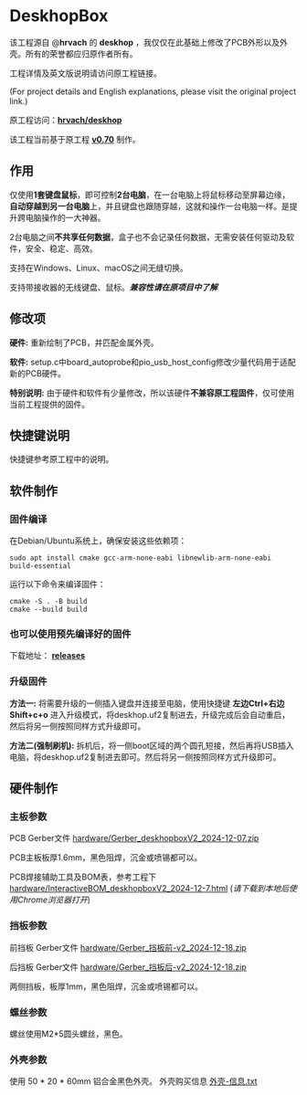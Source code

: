 # DeskhopBox
该工程源自 @**hrvach** 的 **deskhop** ，我仅仅在此基础上修改了PCB外形以及外壳。所有的荣誉都应归原作者所有。

工程详情及英文版说明请访问原工程链接。

(For project details and English explanations, please visit the original project link.)

原工程访问：**[hrvach/deskhop](https://github.com/hrvach/deskhop)**

该工程当前基于原工程 **[v0.70](https://github.com/hrvach/deskhop/releases/tag/v0.70)** 制作。



## 作用

仅使用**1套键盘鼠标**，即可控制**2台电脑**，在一台电脑上将鼠标移动至屏幕边缘，**自动穿越到另一台电脑**上，并且键盘也跟随穿越，这就和操作一台电脑一样。是提升跨电脑操作的一大神器。

2台电脑之间**不共享任何数据**，盒子也不会记录任何数据，无需安装任何驱动及软件，安全、稳定、高效。

支持在Windows、Linux、macOS之间无缝切换。

支持带接收器的无线键盘、鼠标。***兼容性请在原项目中了解***

## 修改项

**硬件:** 重新绘制了PCB，并匹配金属外壳。

**软件:** setup.c中board_autoprobe和pio_usb_host_config修改少量代码用于适配新的PCB硬件。

**特别说明:** 由于硬件和软件有少量修改，所以该硬件**不兼容原工程固件**，仅可使用当前工程提供的固件。

## 快捷键说明

快捷键参考原工程中的说明。

## 软件制作
### 固件编译
在Debian/Ubuntu系统上，确保安装这些依赖项：
```
sudo apt install cmake gcc-arm-none-eabi libnewlib-arm-none-eabi build-essential
```
运行以下命令来编译固件：
```
cmake -S . -B build
cmake --build build
```
### 也可以使用预先编译好的固件

下载地址： **[releases](https://github.com/qq8322302/deskhopbox/releases)**

### 升级固件

**方法一:** 将需要升级的一侧插入键盘并连接至电脑，使用快捷键 **左边Ctrl+右边Shift+c+o** 进入升级模式，将deskhop.uf2复制进去，升级完成后会自动重启，然后将另一侧按照同样方式升级即可。

**方法二(强制刷机):** 拆机后，将一侧boot区域的两个圆孔短接，然后再将USB插入电脑，将deskhop.uf2复制进去即可。然后将另一侧按照同样方式升级即可。

## 硬件制作

### 主板参数

PCB Gerber文件 [hardware/Gerber_deskhopboxV2_2024-12-07.zip](https://github.com/qq8322302/deskhopbox/blob/main/hardware/Gerber_deskhopboxV2_2024-12-07.zip)

PCB主板板厚1.6mm，黑色阻焊，沉金或喷锡都可以。

PCB焊接辅助工具及BOM表，参考工程下 [hardware/InteractiveBOM_deskhopboxV2_2024-12-7.html](https://github.com/qq8322302/deskhopbox/blob/main/hardware/InteractiveBOM_deskhopboxV2_2024-12-7.html) (*请下载到本地后使用Chrome浏览器打开*)

### 挡板参数

前挡板 Gerber文件 [hardware/Gerber_挡板前-v2_2024-12-18.zip](https://github.com/qq8322302/deskhopbox/blob/main/hardware/Gerber_挡板前-v2_2024-12-18.zip)

后挡板 Gerber文件 [hardware/Gerber_挡板后-v2_2024-12-18.zip](https://github.com/qq8322302/deskhopbox/blob/main/hardware/Gerber_挡板后-v2_2024-12-18.zip)

两侧挡板，板厚1mm，黑色阻焊，沉金或喷锡都可以。

### 螺丝参数
螺丝使用M2*5圆头螺丝，黑色。

### 外壳参数
使用 50 * 20 * 60mm 铝合金黑色外壳。
外壳购买信息 [外壳-信息.txt](https://github.com/qq8322302/deskhopbox/blob/main/hardware/外壳-信息.txt)

